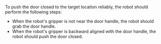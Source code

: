 To push the door closed to the target location reliably, the robot should perform the following steps:
- When the robot's gripper is not near the door handle, the robot should grab the door handle.
- When the robot's gripper is backward aligned with the door handle, the robot should push the door closed.